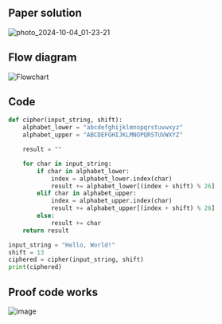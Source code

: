 ## Paper solution
![photo_2024-10-04_01-23-21](https://github.com/user-attachments/assets/91109faa-4e00-46d1-b7ec-263ebc1f2ba7)


## Flow diagram
![Flowchart](https://github.com/user-attachments/assets/629f8408-33c2-4d79-8133-57d6d48b3a6c)

## Code
```.py
def cipher(input_string, shift):
    alphabet_lower = "abcdefghijklmnopqrstuvwxyz"
    alphabet_upper = "ABCDEFGHIJKLMNOPQRSTUVWXYZ"

    result = ""

    for char in input_string:
        if char in alphabet_lower:
            index = alphabet_lower.index(char)
            result += alphabet_lower[(index + shift) % 26]
        elif char in alphabet_upper:
            index = alphabet_upper.index(char)
            result += alphabet_upper[(index + shift) % 26]
        else:
            result += char
    return result

input_string = "Hello, World!"
shift = 13
ciphered = cipher(input_string, shift)
print(ciphered)

```

## Proof code works
![image](https://github.com/user-attachments/assets/987e2165-f67b-4a55-b8ed-43363701bed6)

